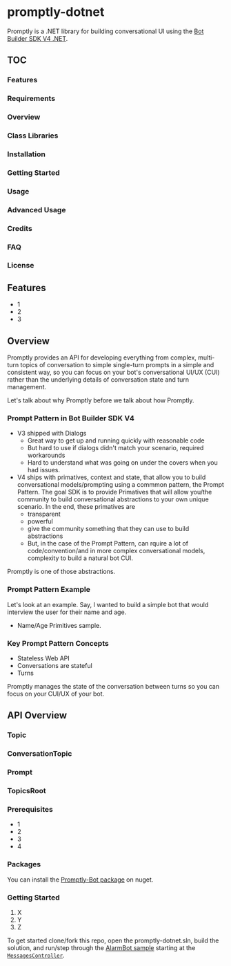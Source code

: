 # promptly-dotnet

Promptly is a .NET library for building conversational UI using the [Bot Builder SDK V4 .NET](https://github.com/Microsoft/botbuilder-dotnet).

## TOC
### Features
### Requirements
### Overview
### Class Libraries
### Installation
### Getting Started
### Usage
### Advanced Usage
### Credits
### FAQ
### License

## Features
* 1
* 2
* 3

## Overview
Promptly provides an API for developing everything from complex, multi-turn topics of conversation to simple single-turn prompts in a simple and consistent way, so you can focus on your bot's conversational UI/UX (CUI) rather than the underlying details of conversation state and turn management.

Let's talk about why Promptly before we talk about how Promptly.

### Prompt Pattern in Bot Builder SDK V4
* V3 shipped with Dialogs
    * Great way to get up and running quickly with reasonable code
    * But hard to use if dialogs didn't match your scenario, required workarounds
    * Hard to understand what was going on under the covers when you had issues.
* V4 ships with primatives, context and state, that allow you to build conversational models/prompting using a commmon pattern, the Prompt Pattern. The goal SDK is to provide Primatives that will allow you/the community to build conversational abstractions to your own unique scenario. In the end, these primatives are
    * transparent
    * powerful
    * give the community something that they can use to build abstractions
    * But, in the case of the Prompt Pattern, can rquire a lot of code/convention/and in more complex conversational models, complexity to build a natural bot CUI.

Promptly is one of those abstractions.

### Prompt Pattern Example

Let's look at an example. Say, I wanted to build a simple bot that would interview the user for their name and age.

* Name/Age Primitives sample.

### Key Prompt Pattern Concepts
* Stateless Web API
* Conversations are stateful
* Turns

Promptly manages the state of the conversation between turns so you can focus on your CUI/UX of your bot.

## API Overview
### Topic
### ConversationTopic
### Prompt
### TopicsRoot

### Prerequisites
* 1
* 2
* 3
* 4

### Packages
You can install the [Promptly-Bot package](https://www.nuget.org/packages/Promptly-Bot/) on nuget.

### Getting Started
1. X
2. Y
3. Z

To get started clone/fork this repo, open the promptly-dotnet.sln, build the solution, and run/step through the [AlarmBot sample](Samples/AlarmBot/) starting at the [`MessagesController`](Samples/AlarmBot/Controllers/MessagesController.cs).






